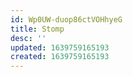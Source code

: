 ```yaml
---
id: Wp0UW-duop86ctVOHhyeG
title: Stomp
desc: ''
updated: 1639759165193
created: 1639759165193
---
```


